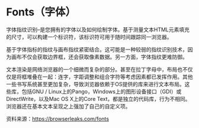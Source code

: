 # Fonts（字体）

字体指纹识别–是您拥有的字体以及如何绘制字体。基于测量文本HTML元素填充的尺寸，可以构建一个标识符，该标识符可用于随时间跟踪同一浏览器。

基于字体指标的指纹与画布指纹紧密结合。这可能是一种较弱的指纹识别技术，因为画布不仅会获取边界框，还会获取像素数据。另一方面，字体指纹更难防御。

文本渲染是网络浏览器的一个细微而复杂的部分。甚至在拉丁字母中，布局也不仅仅是将框堆叠在一起：连字，字距调整和组合字符等考虑因素都已发挥作用。其他一些书写系统甚至更加复杂，导致浏览器依赖于OS提供的库来进行文本布局。这些库，包括GNU / Linux上的Pango，Windows上的图形设备接口（GDI）或DirectWrite，以及Mac OS X上的Core Text，都是独立的代码库，行为不相同。浏览器还在基本文本呈现之上强加了自己的自定义项。

资料来源：https://browserleaks.com/fonts
